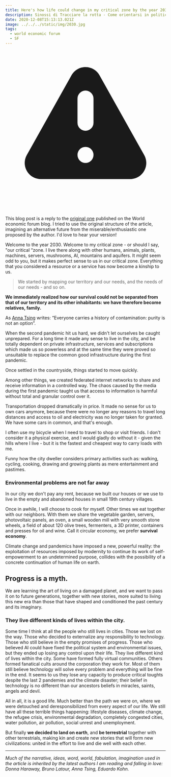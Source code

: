 ```yaml
---
title: Here's how life could change in my critical zone by the year 2030
description: Sinossi di Tracciare la rotta - Come orientarsi in politica di Bruno Latour
date: 2020-12-08T15:13:13.021Z
image: ../../../static/img/2030.jpg
tags:
  - world economic forum
  - SF
---
```


<div class="rounded-md bg-yellow-50 p-4">
  <div class="flex items-center">
    <div class="flex-shrink-0">
      <!-- Heroicon name: exclamation -->
      <svg class="h-5 w-5 text-yellow-400" xmlns="http://www.w3.org/2000/svg" viewBox="0 0 20 20" fill="currentColor" aria-hidden="true">
        <path fill-rule="evenodd" d="M8.257 3.099c.765-1.36 2.722-1.36 3.486 0l5.58 9.92c.75 1.334-.213 2.98-1.742 2.98H4.42c-1.53 0-2.493-1.646-1.743-2.98l5.58-9.92zM11 13a1 1 0 11-2 0 1 1 0 012 0zm-1-8a1 1 0 00-1 1v3a1 1 0 002 0V6a1 1 0 00-1-1z" clip-rule="evenodd" />
      </svg>
    </div>
    <div class="ml-3">
      <div class="mt-2 text-sm text-yellow-700">
        <p>
          This blog post is a reply to the <a class="text-yellow-400" href="https://www.weforum.org/agenda/2016/11/how-life-could-change-2030/" target="blank">original one</a> published on the World economic forum blog. I tried to use the original structure of the article, imagining an alternative future from the miserable/enthusiastic one proposed by the author. I'd love to hear your version!
        </p>
      </div>
    </div>
  </div>
</div>



Welcome to the year 2030. Welcome to my critical zone - or should I say, "our critical “zone. 
I live there along with other humans, animals, plants, machines, servers, mushrooms, AI, mountains and aquifers.
It might seem odd to you, but it makes perfect sense to us in our critical zone. Everything that you considered a resource or a service has now become a kinship to us.

> We started by mapping our territory and our needs, and the needs of our needs - and so on.

**We immediately realized how our survival could not be separated from that of our territory and its other inhabitants: we have therefore become relatives, family.**

As [Anna Tsing](https://press.princeton.edu/our-authors/tsing-anna-lowenhaupt) writes: “Everyone carries a history of contamination: purity is not an option”.

When the second pandemic hit us hard, we didn't let ourselves be caught unprepared. For a long time it made any sense to live in the city, and be totally dependent on private infrastructure, services and subscriptions which made us so powerless and at the same time they were proved so unsuitable to replace the common good infrastructure during the first pandemic.

Once settled in the countryside, things started to move quickly. 

Among other things, we created federated internet networks to share and receive information in a controlled way.
The chaos caused by the media during the first pandemic taught us that access to information is harmful without total and granular control over it.


Transportation dropped dramatically in price. It made no sense for us to own cars anymore, because there were no longer any reasons to travel long distances and access to oil and electricity was no longer taken for granted. We have some cars in common, and that's enough.

I often use my bicycle when I need to travel to shop or visit friends. I don't consider it a physical exercise, and I would gladly do without it - given the hills where I live - but it is the fastest and cheapest way to carry loads with me.

Funny how the city dweller considers primary activities such as: walking, cycling, cooking, drawing and growing plants as mere entertainment and pastimes.
 
### Environmental problems are not far away

In our city we don't pay any rent, because we built our houses or we use to live in the empty and abandoned houses in small 19th century villages.

Once in awhile, I will choose to cook for myself. Other times we eat together with our neighbors.
With them we share the vegetable garden, servers, photovoltaic panels, an oven, a small wooden mill with very smooth stone wheels, a field of about 120 olive trees, fermenters, a 3D printer, containers and presses for oil and wine. Call it circular economy, we prefer **survival economy**.

Climate change and pandemics have imposed a new, powerful reality: the exploitation of resources imposed by modernity to continue its work of self-empowerment to an undetermined purpose, collides with the possibility of a concrete continuation of human life on earth.

## Progress is a myth.

We are learning the art of living on a damaged planet, and we want to pass it on to future generations, together with new stories, more suited to living this new era than those that have shaped and conditioned the past century and its imaginary.

### They live different kinds of lives within the city.

Some time I think at all the people who still lives in cities. Those we lost on the way. Those who decided to externalize any responsibility to technology. Those who still believe in the empty promises of progress. Those who believed AI could have fixed the political system and environmental issues, but they ended up losing any control upon their life. 
They live different kind of lives within the city. Some have formed fully virtual communities. Others formed fanatical cults around the corporation they work for.
Most of them still believe technology will solve every problem and everything will be fine in the end. It seems to us they lose any capacity to produce critical toughts despite the last 2 pandemies and the climate disaster; their belief in technology is no different than our ancestors beliefs in miracles, saints, angels and devil.

All in all, it is a good life. Much better than the path we were on, where we were detouched and deresponsibilized from every aspect of our life. We still have all these terrible things happening: lifestyle diseases, climate change, the refugee crisis, environmental degradation, completely congested cities, water pollution, air pollution, social unrest and unemployment. 

But finally **we decided to land on earth**, and **be terrestrial** together with other terrestrials, making kin and create new stories that will form new civilizations: united in the effort to live and die well with each other.

---

_Much of the narrative, ideas, word, world, fabulation, imagination used in the article is inherited by the latest authors I am reading and falling in love: Donna Haraway, Bruno Latour, Anna Tsing, Eduardo Kohn._